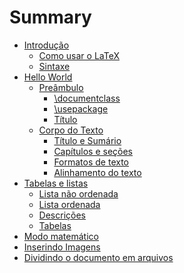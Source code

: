 # Summary
- [Introdução](./introducao.md)
    - [Como usar o LaTeX](./instalar.md)
    - [Sintaxe](./sintaxe.md)
- [Hello World](./hello_world.md)
    - [Preâmbulo](./preambulo.md)
        - [\documentclass](./docclass.md)
        - [\usepackage](./package.md)
        - [Título](./titulo.md)
    - [Corpo do Texto](./corpo.md)
        - [Título e Sumário](./titulo-sum.md)
        - [Capítulos e seções](./capitulo.md)
        - [Formatos de texto](./fontes.md)
        - [Alinhamento do texto](./alinhamento.md)
- [Tabelas e listas](./tabela-lista.md)
    - [Lista não ordenada](./lista-nao-ordenada.md)
    - [Lista ordenada](./lista-odenada.md)
    - [Descrições](./descricao.md)
    - [Tabelas](./tabela.md)
- [Modo matemático]()
- [Inserindo Imagens]()
- [Dividindo o documento em arquivos]()
